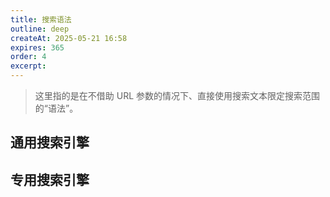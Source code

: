 ```yaml
---
title: 搜索语法
outline: deep
createAt: 2025-05-21 16:58
expires: 365
order: 4
excerpt:
---
```


> 这里指的是在不借助 URL 参数的情况下、直接使用搜索文本限定搜索范围的“语法”。

## 通用搜索引擎

<LinkCard text="DuckDuckGo" note="How to use advanced syntax on DuckDuckGo Search" href="https://duckduckgo.com/duckduckgo-help-pages/results/syntax" />
<LinkCard text="Google" note="优化 Google 搜索范围" href="https://support.google.com/websearch?p=adv_operators&hl=zh-CN" />
<LinkCard text="Google" note="Google Advanced Search Operators" href="https://docs.google.com/document/d/1ydVaJJeL1EYbWtlfj9TPfBTE5IBADkQfZrQaBZxqXGs/edit" />
<LinkCard text="必应" note="高级搜索选项" href="https://support.microsoft.com/zh-cn/topic/%E9%AB%98%E7%BA%A7%E6%90%9C%E7%B4%A2%E9%80%89%E9%A1%B9-b92e25f1-0085-4271-bdf9-14aaea720930" />
<LinkCard text="Bing" note="Advanced search options" href="https://support.microsoft.com/en-us/topic/advanced-search-options-b92e25f1-0085-4271-bdf9-14aaea720930" />

## 专用搜索引擎

<LinkCard text="GitHub" note="了解 GitHub 代码搜索语法" href="https://docs.github.com/zh/search-github/github-code-search/understanding-github-code-search-syntax" />
<LinkCard text="Everything" note="Use the search edit to type in a search." href="https://www.voidtools.com/support/everything/searching/" />


<style scoped>
.LinkCard {
    margin-top: 15px;
}
</style>
